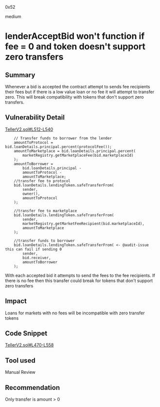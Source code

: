 0x52

medium

# lenderAcceptBid won't function if fee = 0 and token doesn't support zero transfers

## Summary

Whenever a bid is accepted the contract attempt to sends fee recipients their fees but if there is a low value loan or no fee it will attempt to transfer zero. This will break compatibility with tokens that don't support zero transfers.

## Vulnerability Detail

[TellerV2.sol#L512-L540](https://github.com/sherlock-audit/2023-03-teller/blob/main/teller-protocol-v2/packages/contracts/contracts/TellerV2.sol#L512-L540)

        // Transfer funds to borrower from the lender
        amountToProtocol = bid.loanDetails.principal.percent(protocolFee());
        amountToMarketplace = bid.loanDetails.principal.percent(
            marketRegistry.getMarketplaceFee(bid.marketplaceId)
        );
        amountToBorrower =
            bid.loanDetails.principal -
            amountToProtocol -
            amountToMarketplace;
        //transfer fee to protocol
        bid.loanDetails.lendingToken.safeTransferFrom(
            sender,
            owner(),
            amountToProtocol
        );

        //transfer fee to marketplace
        bid.loanDetails.lendingToken.safeTransferFrom(
            sender,
            marketRegistry.getMarketFeeRecipient(bid.marketplaceId),
            amountToMarketplace
        );

        //transfer funds to borrower
        bid.loanDetails.lendingToken.safeTransferFrom( <- @audit-issue this can fail if sending 0
            sender,
            bid.receiver,
            amountToBorrower
        );

With each accepted bid it attempts to send the fees to the fee recipients. If there is no fee then this transfer could break for tokens that don't support zero transfers 

## Impact

Loans for markets with no fees will be incompatible with zero transfer tokens

## Code Snippet

[TellerV2.sol#L470-L558](https://github.com/sherlock-audit/2023-03-teller/blob/main/teller-protocol-v2/packages/contracts/contracts/TellerV2.sol#L470-L558)

## Tool used

Manual Review

## Recommendation

Only transfer is amount > 0